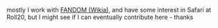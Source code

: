 mostly I work with [FANDOM (Wikia)](https://kranditri.fandom.com/wiki/User:Kranditri), and have some interest in Safari at Roll20, but I might see if I can eventually contribute here - thanks
